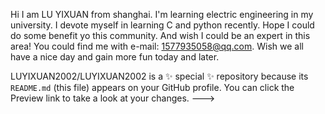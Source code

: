 Hi I am LU YIXUAN from shanghai.
I'm learning electric engineering in my university.
I devote myself in learning C and python recently. Hope I could do some benefit yo this community.
And wish I could be an expert in this area!
You could find me with e-mail: 1577935058@qq.com.
Wish we all have a nice day and gain more fun today and later.

LUYIXUAN2002/LUYIXUAN2002 is a ✨ special ✨ repository because its `README.md` (this file) appears on your GitHub profile.
You can click the Preview link to take a look at your changes.
--->
